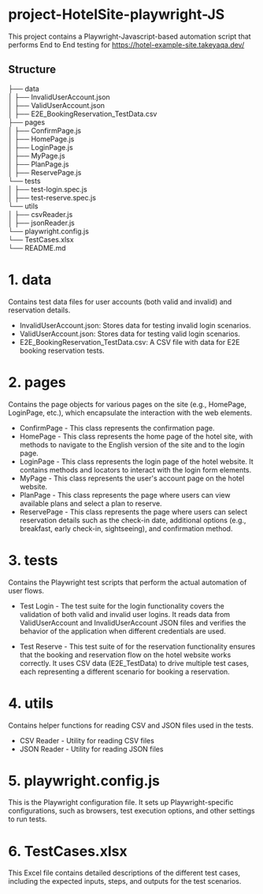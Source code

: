 # project-HotelSite-playwright-JS
This project contains a Playwright-Javascript-based automation script that performs End to End testing for https://hotel-example-site.takeyaqa.dev/

## Structure
├── data<br>
│   ├── InvalidUserAccount.json<br>
│   ├── ValidUserAccount.json<br>
│   ├── E2E_BookingReservation_TestData.csv<br>
├── pages<br>
│   ├── ConfirmPage.js<br>
│   ├── HomePage.js<br>
│   ├── LoginPage.js<br>
│   ├── MyPage.js<br>
│   ├── PlanPage.js<br>
│   ├── ReservePage.js<br>
└── tests<br>
│   ├── test-login.spec.js<br>
│   ├── test-reserve.spec.js<br>
└── utils<br>
│   ├── csvReader.js<br>
│   ├── jsonReader.js<br>
└── playwright.config.js<br>
└── TestCases.xlsx<br>
└── README.md<br>

# 1. data
Contains test data files for user accounts (both valid and invalid) and reservation details.
- InvalidUserAccount.json: Stores data for testing invalid login scenarios.
- ValidUserAccount.json: Stores data for testing valid login scenarios.
- E2E_BookingReservation_TestData.csv: A CSV file with data for E2E booking reservation tests.

# 2. pages
Contains the page objects for various pages on the site (e.g., HomePage, LoginPage, etc.), which encapsulate the interaction with the web elements.
- ConfirmPage - This class represents the confirmation page.
- HomePage - This class represents the home page of the hotel site, with methods to navigate to the English version of the site and to the login page.
- LoginPage - This class represents the login page of the hotel website. It contains methods and locators to interact with the login form elements. 
- MyPage - This class represents the user's account page on the hotel website. 
- PlanPage - This class represents the page where users can view available plans and select a plan to reserve. 
- ReservePage - This class represents the page where users can select reservation details such as the check-in date, additional options (e.g., breakfast, early check-in, sightseeing), and confirmation method.

# 3. tests
Contains the Playwright test scripts that perform the actual automation of user flows.

- Test Login - The test suite for the login functionality covers the validation of both valid and invalid user logins. It reads data from ValidUserAccount and InvalidUserAccount JSON files and verifies the behavior of the application when different credentials are used.

- Test Reserve - This test suite of for the reservation functionality ensures that the booking and reservation flow on the hotel website works correctly. It uses CSV data (E2E_TestData) to drive multiple test cases, each representing a different scenario for booking a reservation.

# 4. utils
Contains helper functions for reading CSV and JSON files used in the tests.
- CSV Reader - Utility for reading CSV files
- JSON Reader - Utility for reading JSON files

# 5. playwright.config.js
This is the Playwright configuration file. It sets up Playwright-specific configurations, such as browsers, test execution options, and other settings to run tests.

# 6. TestCases.xlsx
This Excel file contains detailed descriptions of the different test cases, including the expected inputs, steps, and outputs for the test scenarios.


